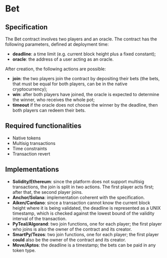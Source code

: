 # Bet

## Specification

The Bet contract involves two players and an oracle. The contract has the following parameters, defined at deployment time:
- **deadline**: a time limit (e.g. current block height plus a fixed constant); 
- **oracle**: the address of a user acting as an oracle.

After creation, the following actions are possible: 
- **join**: the two players join the contract by depositing their bets (the bets, that must be equal for both players, can be in the native cryptocurrency);
- **win**: after both players have joined, the oracle is expected to determine the winner, who receives the whole pot;
- **timeout** if the oracle does not choose the winner by the deadline, then both players can redeem their bets.

## Required functionalities

- Native tokens
- Multisig transactions
- Time constraints
- Transaction revert

## Implementations

- **Solidity/Ethereum**: since the platform does not support multisig transactions, the join is split in two actions. The first player acts first; after that, the second player joins.
- **Anchor/Solana**: implementation coherent with the specification.
- **Aiken/Cardano**: since a transaction cannot know the current block height where it is being validated, the deadline is represented as a UNIX timestamp, which is checked against the lowest bound of the validity interval of the transaction.
- **PyTeal/Algorand**: two join functions, one for each player; the first player who joins is also the owner of the contract and its creator.
- **SmartPy/Tezos**: two join functions, one for each player; the first player **could** also be the owner of the contract and its creator.
- **Move/Aptos**: the deadline is a timestamp; the bets can be paid in any token type.
